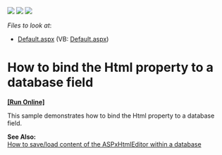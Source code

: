 <!-- default badges list -->
![](https://img.shields.io/endpoint?url=https://codecentral.devexpress.com/api/v1/VersionRange/128544996/13.1.4%2B)
[![](https://img.shields.io/badge/Open_in_DevExpress_Support_Center-FF7200?style=flat-square&logo=DevExpress&logoColor=white)](https://supportcenter.devexpress.com/ticket/details/E377)
[![](https://img.shields.io/badge/📖_How_to_use_DevExpress_Examples-e9f6fc?style=flat-square)](https://docs.devexpress.com/GeneralInformation/403183)
<!-- default badges end -->
<!-- default file list -->
*Files to look at*:

* [Default.aspx](./CS/WebSite/Default.aspx) (VB: [Default.aspx](./VB/WebSite/Default.aspx))
<!-- default file list end -->
# How to bind the Html property to a database field
<!-- run online -->
**[[Run Online]](https://codecentral.devexpress.com/e377/)**
<!-- run online end -->


<p>This sample demonstrates how to bind the Html property to a database field.</p><p><strong>See Also:</strong><br />
<a href="https://www.devexpress.com/Support/Center/p/E2225">How to save/load content of the ASPxHtmlEditor within a database</a></p>

<br/>


